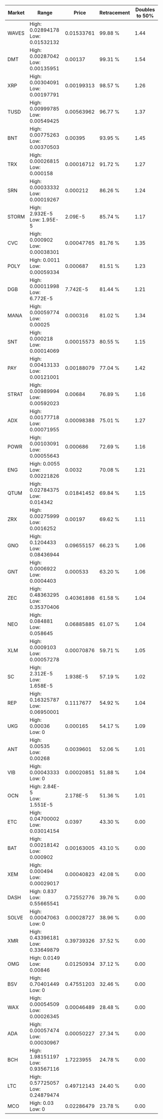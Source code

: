 | Market | Range | Price| Retracement | Doubles to 50% |
| --- | --- | --- | --- | --- |
| WAVES | High: 0.02894178<br />Low: 0.01532132 | 0.01533761 | 99.88 % | 1.44 |
| DMT | High: 0.00287042<br />Low: 0.00135951 | 0.00137 | 99.31 % | 1.54 |
| XRP | High: 0.00304091<br />Low: 0.00197791 | 0.00199313 | 98.57 % | 1.26 |
| TUSD | High: 0.00999785<br />Low: 0.00549425 | 0.00563962 | 96.77 % | 1.37 |
| BNT | High: 0.00775263<br />Low: 0.00370503 | 0.00395 | 93.95 % | 1.45 |
| TRX | High: 0.00026815<br />Low: 0.000158 | 0.00016712 | 91.72 % | 1.27 |
| SRN | High: 0.00033332<br />Low: 0.00019267 | 0.000212 | 86.26 % | 1.24 |
| STORM | High: 2.932E-5<br />Low: 1.95E-5 | 2.09E-5 | 85.74 % | 1.17 |
| CVC | High: 0.000902<br />Low: 0.00038301 | 0.00047765 | 81.76 % | 1.35 |
| POLY | High: 0.0011<br />Low: 0.00059334 | 0.000687 | 81.51 % | 1.23 |
| DGB | High: 0.00011998<br />Low: 6.772E-5 | 7.742E-5 | 81.44 % | 1.21 |
| MANA | High: 0.00059774<br />Low: 0.00025 | 0.000316 | 81.02 % | 1.34 |
| SNT | High: 0.000218<br />Low: 0.00014069 | 0.00015573 | 80.55 % | 1.15 |
| PAY | High: 0.00413133<br />Low: 0.00121001 | 0.00188079 | 77.04 % | 1.42 |
| STRAT | High: 0.00989994<br />Low: 0.00592023 | 0.00684 | 76.89 % | 1.16 |
| ADX | High: 0.00177718<br />Low: 0.00071955 | 0.00098388 | 75.01 % | 1.27 |
| POWR | High: 0.00103091<br />Low: 0.00055643 | 0.000686 | 72.69 % | 1.16 |
| ENG | High: 0.0055<br />Low: 0.00221826 | 0.0032 | 70.08 % | 1.21 |
| QTUM | High: 0.02784375<br />Low: 0.014342 | 0.01841452 | 69.84 % | 1.15 |
| ZRX | High: 0.00275999<br />Low: 0.0016252 | 0.00197 | 69.62 % | 1.11 |
| GNO | High: 0.1204433<br />Low: 0.08436944 | 0.09655157 | 66.23 % | 1.06 |
| GNT | High: 0.0006922<br />Low: 0.0004403 | 0.000533 | 63.20 % | 1.06 |
| ZEC | High: 0.48363295<br />Low: 0.35370406 | 0.40361898 | 61.58 % | 1.04 |
| NEO | High: 0.084881<br />Low: 0.058645 | 0.06885885 | 61.07 % | 1.04 |
| XLM | High: 0.0009103<br />Low: 0.00057278 | 0.00070876 | 59.71 % | 1.05 |
| SC | High: 2.312E-5<br />Low: 1.658E-5 | 1.938E-5 | 57.19 % | 1.02 |
| REP | High: 0.16325787<br />Low: 0.06950001 | 0.1117677 | 54.92 % | 1.04 |
| UKG | High: 0.00036<br />Low: 0 | 0.000165 | 54.17 % | 1.09 |
| ANT | High: 0.00535<br />Low: 0.00268 | 0.0039601 | 52.06 % | 1.01 |
| VIB | High: 0.00043333<br />Low: 0 | 0.00020851 | 51.88 % | 1.04 |
| OCN | High: 2.84E-5<br />Low: 1.551E-5 | 2.178E-5 | 51.36 % | 1.01 |
| ETC | High: 0.04700002<br />Low: 0.03014154 | 0.0397 | 43.30 % | 0.00 |
| BAT | High: 0.00218142<br />Low: 0.000902 | 0.00163005 | 43.10 % | 0.00 |
| XEM | High: 0.000494<br />Low: 0.00029017 | 0.00040823 | 42.08 % | 0.00 |
| DASH | High: 0.837<br />Low: 0.55665541 | 0.72552776 | 39.76 % | 0.00 |
| SOLVE | High: 0.00047063<br />Low: 0 | 0.00028727 | 38.96 % | 0.00 |
| XMR | High: 0.43396181<br />Low: 0.33649879 | 0.39739326 | 37.52 % | 0.00 |
| OMG | High: 0.0149<br />Low: 0.00846 | 0.01250934 | 37.12 % | 0.00 |
| BSV | High: 0.70401449<br />Low: 0 | 0.47551203 | 32.46 % | 0.00 |
| WAX | High: 0.00054509<br />Low: 0.00026345 | 0.00046489 | 28.48 % | 0.00 |
| ADA | High: 0.00057474<br />Low: 0.00030967 | 0.00050227 | 27.34 % | 0.00 |
| BCH | High: 1.98151197<br />Low: 0.93567116 | 1.7223955 | 24.78 % | 0.00 |
| LTC | High: 0.57725057<br />Low: 0.24879474 | 0.49712143 | 24.40 % | 0.00 |
| MCO | High: 0.03<br />Low: 0 | 0.02286479 | 23.78 % | 0.00 |
